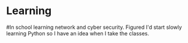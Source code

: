 # Learning
#In school learning network and cyber security. Figured I'd start slowly learning Python so I have an idea when I take the classes.
